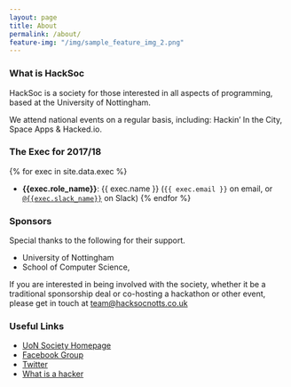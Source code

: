 ```yaml
---
layout: page
title: About
permalink: /about/
feature-img: "/img/sample_feature_img_2.png"
---
```


### What is HackSoc
HackSoc is a society for those interested in all aspects of programming, based at the University of Nottingham.

We attend national events on a regular basis, including: Hackin’ In the City, Space Apps & Hacked.io.


### The Exec for 2017/18

{% for exec in site.data.exec %}
* **{{exec.role_name}}**: {{ exec.name }} (`{{ exec.email }}` on email, or [`@{{exec.slack_name}}`](https://hacksocnotts.slack.com/messages/@{{exec.slack_name}}) on Slack)
{% endfor %}

### Sponsors

Special thanks to the following for their support.

* University of Nottingham
* School of Computer Science,

If you are interested in being involved with the society, whether it be a traditional sponsorship deal or co-hosting a hackathon or other event, please get in touch at team@hacksocnotts.co.uk


### Useful Links

* [UoN Society Homepage](http://www.su.nottingham.ac.uk/societies/society/hack)
* [Facebook Group](http://www.facebook.com/groups/hacksocNotts/)
* [Twitter](https://twitter.com/hacksocnotts)
* [What is a hacker](http://en.wikipedia.org/wiki/Hacker)


